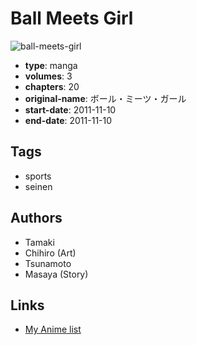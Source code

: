 # Ball Meets Girl

![ball-meets-girl](https://cdn.myanimelist.net/images/manga/1/171734.jpg)

-   **type**: manga
-   **volumes**: 3
-   **chapters**: 20
-   **original-name**: ボール・ミーツ・ガール
-   **start-date**: 2011-11-10
-   **end-date**: 2011-11-10

## Tags

-   sports
-   seinen

## Authors

-   Tamaki
-   Chihiro (Art)
-   Tsunamoto
-   Masaya (Story)

## Links

-   [My Anime list](https://myanimelist.net/manga/96137/Ball_Meets_Girl)
